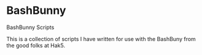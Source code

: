 # BashBunny
BashBunny Scripts

This is a collection of scripts I have written for use with the BashBuny from the good folks at Hak5.
